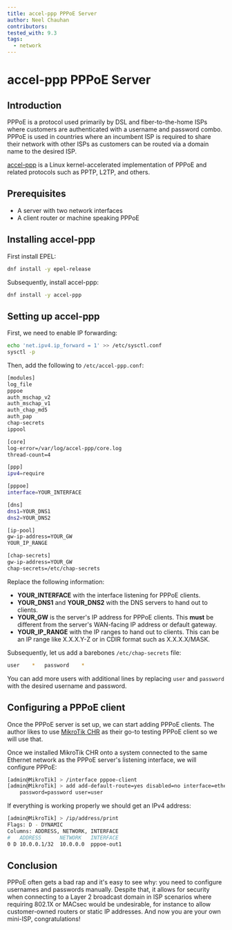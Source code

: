 ```yaml
---
title: accel-ppp PPPoE Server
author: Neel Chauhan
contributors:
tested_with: 9.3
tags:
  - network
---
```


# accel-ppp PPPoE Server

## Introduction

PPPoE is a protocol used primarily by DSL and fiber-to-the-home ISPs where customers are authenticated with a username and password combo. PPPoE is used in countries where an incumbent ISP is required to share their network with other ISPs as customers can be routed via a domain name to the desired ISP.

[accel-ppp](https://accel-ppp.org/) is a Linux kernel-accelerated implementation of PPPoE and related protocols such as PPTP, L2TP, and others.

## Prerequisites

- A server with two network interfaces
- A client router or machine speaking PPPoE

## Installing accel-ppp

First install EPEL:

```bash
dnf install -y epel-release
```

Subsequently, install accel-ppp:

```bash
dnf install -y accel-ppp
```
## Setting up accel-ppp

First, we need to enable IP forwarding:

```bash
echo 'net.ipv4.ip_forward = 1' >> /etc/sysctl.conf
sysctl -p
```

Then, add the following to `/etc/accel-ppp.conf`:

```bash
[modules]
log_file
pppoe
auth_mschap_v2
auth_mschap_v1
auth_chap_md5
auth_pap
chap-secrets
ippool

[core]
log-error=/var/log/accel-ppp/core.log
thread-count=4

[ppp]
ipv4=require

[pppoe]
interface=YOUR_INTERFACE

[dns]
dns1=YOUR_DNS1
dns2=YOUR_DNS2

[ip-pool]
gw-ip-address=YOUR_GW
YOUR_IP_RANGE

[chap-secrets]
gw-ip-address=YOUR_GW
chap-secrets=/etc/chap-secrets
```

Replace the following information:

- **YOUR_INTERFACE** with the interface listening for PPPoE clients.
- **YOUR_DNS1** and **YOUR_DNS2** with the DNS servers to hand out to clients.
- **YOUR_GW** is the server's IP address for PPPoE clients. This **must** be different from the server's WAN-facing IP address or default gateway.
- **YOUR_IP_RANGE** with the IP ranges to hand out to clients. This can be an IP range like X.X.X.Y-Z or in CDIR format such as X.X.X.X/MASK.

Subsequently, let us add a barebones `/etc/chap-secrets` file:

```bash
user	*	password	*
```

You can add more users with additional lines by replacing `user` and `password` with the desired username and password.

## Configuring a PPPoE client

Once the PPPoE server is set up, we can start adding PPPoE clients. The author likes to use [MikroTik CHR](https://help.mikrotik.com/docs/display/ROS/Cloud+Hosted+Router%2C+CHR) as their go-to testing PPPoE client so we will use that.

Once we installed MikroTik CHR onto a system connected to the same Ethernet network as the PPPoE server's listening interface, we will configure PPPoE:

```bash
[admin@MikroTik] > /interface pppoe-client
[admin@MikroTik] > add add-default-route=yes disabled=no interface=ether1 name=pppoe-out1 \
    password=password user=user
```

If everything is working properly we should get an IPv4 address:

```bash
[admin@MikroTik] > /ip/address/print
Flags: D - DYNAMIC
Columns: ADDRESS, NETWORK, INTERFACE
#   ADDRESS      NETWORK   INTERFACE 
0 D 10.0.0.1/32  10.0.0.0  pppoe-out1
```

## Conclusion

PPPoE often gets a bad rap and it's easy to see why: you need to configure usernames and passwords manually. Despite that, it allows for security when connecting to a Layer 2 broadcast domain in ISP scenarios where requiring 802.1X or MACsec would be undesirable, for instance to allow customer-owned routers or static IP addresses. And now you are your own mini-ISP, congratulations!
